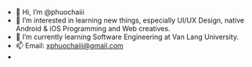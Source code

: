 - 👋 Hi, I’m @phuochaiii
- 👀 I’m interested in learning new things, especially UI/UX Design, native Android & iOS Programming and Web creatives.
- 🌱 I’m currently learning Software Engineering at Van Lang University.
- 📫 Email: xphuochaiii@gmail.com
- 

<!---
phuochaiii/phuochaiii is a ✨ special ✨ repository because its `README.md` (this file) appears on your GitHub profile.
You can click the Preview link to take a look at your changes.
--->
